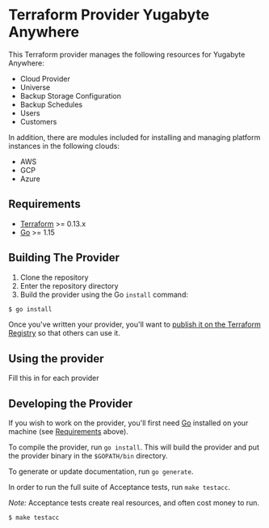 # Terraform Provider Yugabyte Anywhere

This Terraform provider manages the following resources for Yugabyte Anywhere:
* Cloud Provider
* Universe
* Backup Storage Configuration
* Backup Schedules
* Users
* Customers

In addition, there are modules included for installing and managing platform instances in the following clouds:
* AWS
* GCP
* Azure

## Requirements

-	[Terraform](https://www.terraform.io/downloads.html) >= 0.13.x
-	[Go](https://golang.org/doc/install) >= 1.15

## Building The Provider

1. Clone the repository
1. Enter the repository directory
1. Build the provider using the Go `install` command: 
```sh
$ go install
```

Once you've written your provider, you'll want to [publish it on the Terraform Registry](https://www.terraform.io/docs/registry/providers/publishing.html) so that others can use it.

## Using the provider

Fill this in for each provider

## Developing the Provider

If you wish to work on the provider, you'll first need [Go](http://www.golang.org) installed on your machine (see [Requirements](#requirements) above).

To compile the provider, run `go install`. This will build the provider and put the provider binary in the `$GOPATH/bin` directory.

To generate or update documentation, run `go generate`.

In order to run the full suite of Acceptance tests, run `make testacc`.

*Note:* Acceptance tests create real resources, and often cost money to run.

```sh
$ make testacc
```
